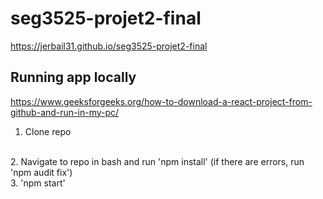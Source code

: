 # seg3525-projet2-final
 
https://jerbail31.github.io/seg3525-projet2-final


## Running app locally
https://www.geeksforgeeks.org/how-to-download-a-react-project-from-github-and-run-in-my-pc/
<br/>
1. Clone repo
<br/>
2. Navigate to repo in bash and run 'npm install' (if there are errors, run 'npm audit fix')
<br/>
3. 'npm start'
